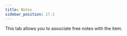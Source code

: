 ```yaml
---
title: Notes
sidebar_position: 17.1
---
```


This tab allows you to associate free notes with the item.